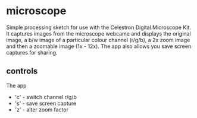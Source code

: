 microscope
==========

Simple processing sketch for use with the Celestron Digital Microscope Kit. It captures images from the microscope webcame and displays the original image, a b/w image of a particular colour channel (r/g/b), a 2x zoom image and then a zoomable image (1x - 12x). The app also allows you save screen captures for sharing.

controls
--------

The app 

* 'c' - switch channel r/g/b
* 's' - save screen capture
* 'z' - alter zoom factor

